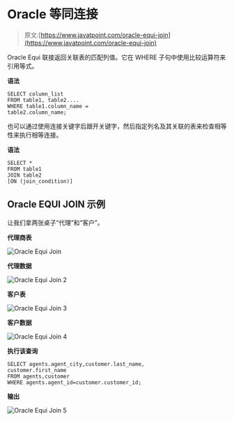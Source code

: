 # Oracle 等同连接

> 原文:[https://www.javatpoint.com/oracle-equi-join](https://www.javatpoint.com/oracle-equi-join)

Oracle Equi 联接返回关联表的匹配列值。它在 WHERE 子句中使用比较运算符来引用等式。

**语法**

```
SELECT column_list 
FROM table1, table2....
WHERE table1.column_name =
table2.column_name;

```

也可以通过使用连接关键字后跟开关键字，然后指定列名及其关联的表来检查相等性来执行相等连接。

**语法**

```
SELECT *
FROM table1 
JOIN table2
[ON (join_condition)] 

```

## Oracle EQUI JOIN 示例

让我们拿两张桌子“代理”和“客户”。

**代理商表**

![Oracle Equi Join](../Images/d7fe45b517714f6c021da828dc034209.png)

**代理数据**

![Oracle Equi Join 2](../Images/0ff7f009f06cd131b7c26f28acf6828e.png)

**客户表**

![Oracle Equi Join 3](../Images/a9338ecb210e974b524a541dce3573b7.png)

**客户数据**

![Oracle Equi Join 4](../Images/1f8fce431c1a5ddbf5086e8606330ec6.png)

**执行该查询**

```
SELECT agents.agent_city,customer.last_name,  
customer.first_name 
FROM agents,customer  
WHERE agents.agent_id=customer.customer_id;  

```

**输出**

![Oracle Equi Join 5](../Images/76b9a603fc643e5c931858266ee17787.png)